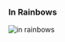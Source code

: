 ### In Rainbows

![in rainbows](http://images.genius.com/525c7ac8ba19f54cb8a545c285649b27.1000x1000x1.jpg)

